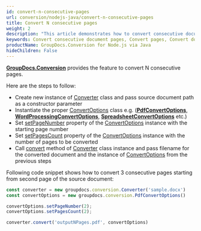 ```yaml
---
id: convert-n-consecutive-pages
url: conversion/nodejs-java/convert-n-consecutive-pages
title: Convert N consecutive pages
weight: 2
description: "This article demonstrates how to convert consecutive document pages using GroupDocs.Conversion for Node.js via Java API."
keywords: Convert consecutive document pages, Convert pages, Convert document page
productName: GroupDocs.Conversion for Node.js via Java
hideChildren: False
---
```

[**GroupDocs.Conversion**](https://products.groupdocs.com/conversion/java) provides the feature to convert N consecutive pages. 

Here are the steps to follow:

*   Create new instance of [Converter](#) class and pass source document path as a constructor parameter
*   Instantiate the proper [ConvertOptions](#) class e.g. (**[PdfConvertOptions](#)**, **[WordProcessingConvertOptions](#)**, **[SpreadsheetConvertOptions](#)** etc.)
*   Set [setPageNumber](#) property of the [ConvertOptions](#) instance with the starting page number
*   Set [setPagesCount](#) property of the [ConvertOptions](#) instance with the number of pages to be converted      
*   Call [convert](#) method of [Converter](#) class instance and pass filename for the converted document and the instance of [ConvertOptions](#) from the previous steps

Following code snippet shows how to convert 3 consecutive pages starting from second page of the source document:

```js
const converter = new groupdocs.conversion.Converter('sample.docx')
const convertOptions = new groupdocs.conversion.PdfConvertOptions()

convertOptions.setPageNumber(2);
convertOptions.setPagesCount(2);

converter.convert('outputNPages.pdf', convertOptions)
```
